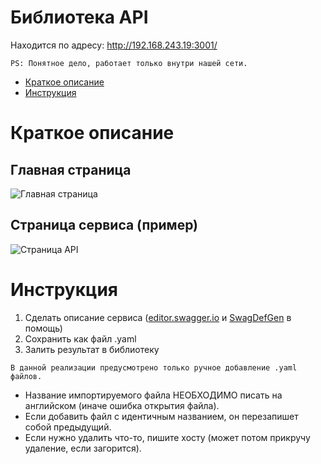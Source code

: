 # Библиотека API

Находится по адресу: 
http://192.168.243.19:3001/

`PS: Понятное дело, работает только внутри нашей сети.`

- [Краткое описание](#summary)
- [Инструкция](#guide)

<a name="summary"></a> 
Краткое описание
==================

Главная страница
------------------

![Главная страница](https://downloader.disk.yandex.ru/preview/0305ca698da217fc060e9340545c2ee7f8a7305e6bccbd8b4e50278eba9d3816/637bb54b/KjiGTGREfQU7GkWv2zttswXbOtHfNLmO12_IYOxMrkgHfgkN1nt5lFEaZWnATK8cXKLq-bE_xnYXEPr2kkOl_w%3D%3D?uid=0&filename=instr1.bmp&disposition=inline&hash=&limit=0&content_type=image%2Fjpeg&owner_uid=0&tknv=v2&size=2048x2048)

Страница сервиса (пример)
------------------
![Страница API](https://downloader.disk.yandex.ru/preview/0a897ed744f2af90348abd5cfe83becb7cf9c573246554b77f4f02bbe27c0e19/637bb585/FiAC76WtzlKBCgpm-nd6PQXbOtHfNLmO12_IYOxMrkjnPHrTtkYq2gr3M96r5xvFXg7_dxVUuhm9RnIzIfFKfg%3D%3D?uid=0&filename=instr2.bmp&disposition=inline&hash=&limit=0&content_type=image%2Fjpeg&owner_uid=0&tknv=v2&size=2048x2048)

<a name="guide"></a> 
Инструкция
==================
1. Сделать описание сервиса ([editor.swagger.io](https://editor.swagger.io) и [SwagDefGen](https://roger13.github.io/SwagDefGen) в помощь)
2. Сохранить как файл .yaml
3. Залить результат в библиотеку

`В данной реализации предусмотрено только ручное добавление .yaml файлов.`
- Название импортируемого файла НЕОБХОДИМО писать на английском (иначе ошибка открытия файла).
- Если добавить файл с идентичным названием, он перезапишет собой предыдущий.
- Если нужно удалить что-то, пишите хосту (может потом прикручу удаление, если загорится).
